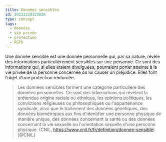 ```yaml
---
title: Données sensibles
id: 20231220123830
type: concept
tags:
  - données
  - vie privée
  - protection
  - RGPD
---
```

Une donnée sensible est une donnée personnelle qui, par sa nature, révèle des informations particulièrement sensibles sur une personne. Ce sont des informations qui, si elles étaient divulguées, pourraient porter atteinte à la vie privée de la personne concernée ou lui causer un préjudice. Elles font l’objet d’une protection renforcée.
> Les données sensibles forment une catégorie particulière des données personnelles. Ce sont des informations qui révèlent la prétendue origine raciale ou ethnique, les opinions politiques, les convictions religieuses ou philosophiques ou l'appartenance syndicale, ainsi que le traitement des données génétiques, des données biométriques aux fins d'identifier une personne physique de manière unique, des données concernant la santé ou des données concernant la vie sexuelle ou l'orientation sexuelle d'une personne physique. (CNIL, https://www.cnil.fr/fr/definition/donnee-sensible) [@CNIL]
